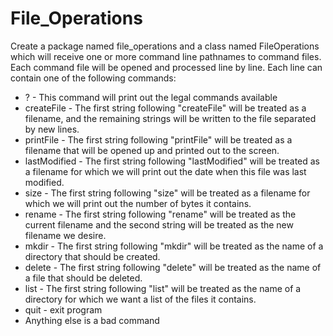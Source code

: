 # File_Operations

Create a package named file_operations and a class named
FileOperations which will receive one or more command line pathnames
to command files. Each command file will be opened and processed line by line. Each line can contain one of the following commands:
* ? - This command will print out the legal commands available
* createFile - The first string following "createFile" will be treated as a
filename, and the remaining strings will be written to the file separated
by new lines.
* printFile - The first string following "printFile" will be treated as a
filename that will be opened up and printed out to the screen.
* lastModified - The first string following "lastModified" will be treated as a
filename for which we will print out the date when this file was last
modified.
* size - The first string following "size" will be treated as a filename for
which we will print out the number of bytes it contains.
* rename - The first string following "rename" will be treated as the current filename and the second string will be treated as the new
filename we desire.
* mkdir - The first string following "mkdir" will be treated as the name of a
directory that should be created.
* delete - The first string following "delete" will be treated as the name of
a file that should be deleted.
* list - The first string following "list" will be treated as the name of a
directory for which we want a list of the files it contains.
* quit - exit program
* Anything else is a bad command
